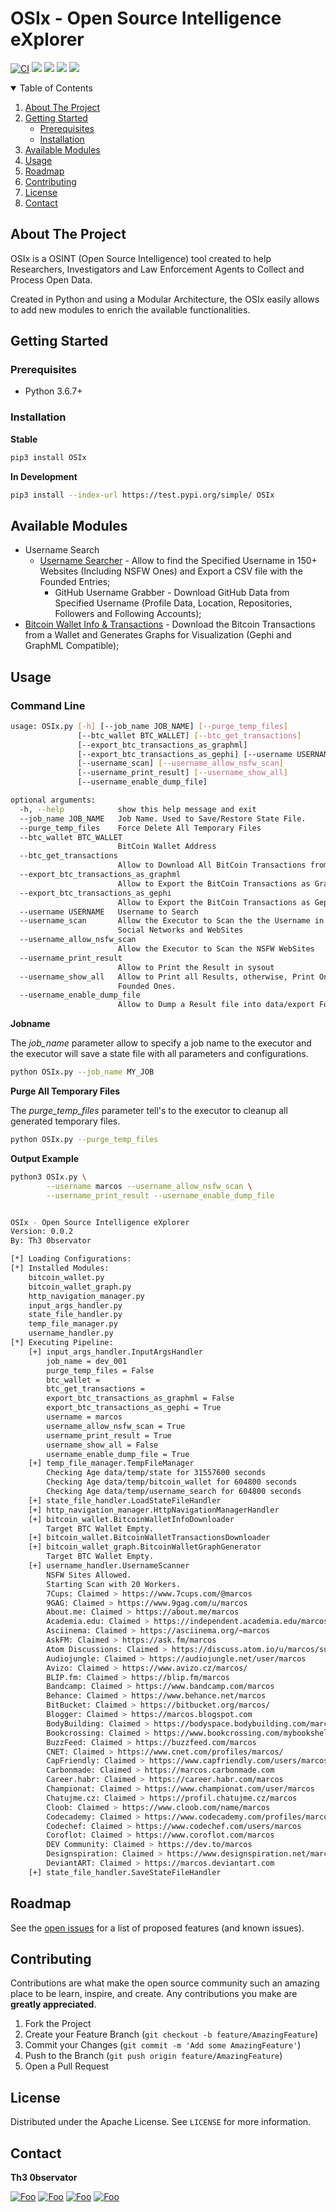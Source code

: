 # OSIx - **O**pen **S**ource **I**ntelligence e**X**plorer

[![CI](https://github.com/guibacellar/OSIx/actions/workflows/ci.yml/badge.svg?branch=develop)](https://github.com/guibacellar/OSIx/actions/workflows/ci.yml)
![](https://img.shields.io/github/last-commit/guibacellar/OSIx)
![](https://img.shields.io/github/languages/code-size/guibacellar/OSIx)
![](https://img.shields.io/badge/Python-3.7.6+-green.svg)
![](https://img.shields.io/badge/maintainer-Th3%200bservator-blue)

<!-- TABLE OF CONTENTS -->
<details open="open">
  <summary>Table of Contents</summary>
  <ol>
    <li>
      <a href="#about-the-project">About The Project</a>
    </li>
    <li>
      <a href="#getting-started">Getting Started</a>
      <ul>
        <li><a href="#prerequisites">Prerequisites</a></li>
        <li><a href="#installation">Installation</a></li>
      </ul>
    </li>
    <li><a href="#available-modules">Available Modules</a></li>
    <li><a href="#usage">Usage</a></li>
    <li><a href="#roadmap">Roadmap</a></li>
    <li><a href="#contributing">Contributing</a></li>
    <li><a href="#license">License</a></li>
    <li><a href="#contact">Contact</a></li>
  </ol>
</details>



<!-- ABOUT THE PROJECT -->
## About The Project

OSIx is a OSINT (Open Source Intelligence) tool created to help Researchers, Investigators and Law Enforcement Agents to Collect and Process Open Data.

Created in Python and using a Modular Architecture, the OSIx easily allows to add new modules to enrich the available functionalities.


<!-- GETTING STARTED -->
## Getting Started


### Prerequisites

 * Python 3.6.7+

### Installation

**Stable**
```bash
pip3 install OSIx
```

**In Development**
```bash
pip3 install --index-url https://test.pypi.org/simple/ OSIx  
```

<!-- AVAILABLE MODULES -->
## Available Modules

* Username Search
  * [Username Searcher](docs/module_username.md) - Allow to find the Specified Username in 150+ Websites (Including NSFW Ones) and Export a CSV file with the Founded Entries;
    * GitHub Username Grabber - Download GitHub Data from Specified Username (Profile Data, Location, Repositories, Followers and Following Accounts);
* [Bitcoin Wallet Info & Transactions](docs/module_btc_wallet.md) - Download the Bitcoin Transactions from a Wallet and Generates Graphs for Visualization (Gephi and GraphML Compatible);


<!-- USAGE EXAMPLES -->
## Usage

### Command Line

```bash
usage: OSIx.py [-h] [--job_name JOB_NAME] [--purge_temp_files]
               [--btc_wallet BTC_WALLET] [--btc_get_transactions]
               [--export_btc_transactions_as_graphml]
               [--export_btc_transactions_as_gephi] [--username USERNAME]
               [--username_scan] [--username_allow_nsfw_scan]
               [--username_print_result] [--username_show_all]
               [--username_enable_dump_file]

optional arguments:
  -h, --help            show this help message and exit
  --job_name JOB_NAME   Job Name. Used to Save/Restore State File.
  --purge_temp_files    Force Delete All Temporary Files
  --btc_wallet BTC_WALLET
                        BitCoin Wallet Address
  --btc_get_transactions
                        Allow to Download All BitCoin Transactions from Wallet
  --export_btc_transactions_as_graphml
                        Allow to Export the BitCoin Transactions as GraphML
  --export_btc_transactions_as_gephi
                        Allow to Export the BitCoin Transactions as Gephi File
  --username USERNAME   Username to Search
  --username_scan       Allow the Executor to Scan the the Username in All
                        Social Networks and WebSites
  --username_allow_nsfw_scan
                        Allow the Executor to Scan the NSFW WebSites
  --username_print_result
                        Allow to Print the Result in sysout
  --username_show_all   Allow to Print all Results, otherwise, Print Only the
                        Founded Ones.
  --username_enable_dump_file
                        Allow to Dump a Result file into data/export Folder.


```


**Jobname**

The *job_name* parameter allow to specify a job name to the executor and the executor will save a state file with all parameters and configurations.

```bash
python OSIx.py --job_name MY_JOB
```

**Purge All Temporary Files**

The *purge_temp_files* parameter tell's to the executor to cleanup all generated temporary files.

```bash
python OSIx.py --purge_temp_files
```

**Output Example**
```bash
python3 OSIx.py \
        --username marcos --username_allow_nsfw_scan \
        --username_print_result --username_enable_dump_file


OSIx - Open Source Intelligence eXplorer
Version: 0.0.2
By: Th3 0bservator

[*] Loading Configurations:
[*] Installed Modules:
	bitcoin_wallet.py
	bitcoin_wallet_graph.py
	http_navigation_manager.py
	input_args_handler.py
	state_file_handler.py
	temp_file_manager.py
	username_handler.py
[*] Executing Pipeline:
	[+] input_args_handler.InputArgsHandler
		job_name = dev_001
		purge_temp_files = False
		btc_wallet = 
		btc_get_transactions = 
		export_btc_transactions_as_graphml = False
		export_btc_transactions_as_gephi = True
		username = marcos
		username_allow_nsfw_scan = True
		username_print_result = True
		username_show_all = False
		username_enable_dump_file = True
	[+] temp_file_manager.TempFileManager
 		Checking Age data/temp/state for 31557600 seconds
 		Checking Age data/temp/bitcoin_wallet for 604800 seconds
 		Checking Age data/temp/username_search for 604800 seconds
	[+] state_file_handler.LoadStateFileHandler
	[+] http_navigation_manager.HttpNavigationManagerHandler
	[+] bitcoin_wallet.BitcoinWalletInfoDownloader
		Target BTC Wallet Empty.
	[+] bitcoin_wallet.BitcoinWalletTransactionsDownloader
	[+] bitcoin_wallet_graph.BitcoinWalletGraphGenerator
		Target BTC Wallet Empty.
	[+] username_handler.UsernameScanner
		NSFW Sites Allowed.
		Starting Scan with 20 Workers.
		7Cups: Claimed > https://www.7cups.com/@marcos
		9GAG: Claimed > https://www.9gag.com/u/marcos
		About.me: Claimed > https://about.me/marcos
		Academia.edu: Claimed > https://independent.academia.edu/marcos
		Asciinema: Claimed > https://asciinema.org/~marcos
		AskFM: Claimed > https://ask.fm/marcos
		Atom Discussions: Claimed > https://discuss.atom.io/u/marcos/summary
		Audiojungle: Claimed > https://audiojungle.net/user/marcos
		Avizo: Claimed > https://www.avizo.cz/marcos/
		BLIP.fm: Claimed > https://blip.fm/marcos
		Bandcamp: Claimed > https://www.bandcamp.com/marcos
		Behance: Claimed > https://www.behance.net/marcos
		BitBucket: Claimed > https://bitbucket.org/marcos/
		Blogger: Claimed > https://marcos.blogspot.com
		BodyBuilding: Claimed > https://bodyspace.bodybuilding.com/marcos
		Bookcrossing: Claimed > https://www.bookcrossing.com/mybookshelf/marcos/
		BuzzFeed: Claimed > https://buzzfeed.com/marcos
		CNET: Claimed > https://www.cnet.com/profiles/marcos/
		CapFriendly: Claimed > https://www.capfriendly.com/users/marcos
		Carbonmade: Claimed > https://marcos.carbonmade.com
		Career.habr: Claimed > https://career.habr.com/marcos
		Championat: Claimed > https://www.championat.com/user/marcos
		Chatujme.cz: Claimed > https://profil.chatujme.cz/marcos
		Cloob: Claimed > https://www.cloob.com/name/marcos
		Codecademy: Claimed > https://www.codecademy.com/profiles/marcos
		Codechef: Claimed > https://www.codechef.com/users/marcos
		Coroflot: Claimed > https://www.coroflot.com/marcos
		DEV Community: Claimed > https://dev.to/marcos
		Designspiration: Claimed > https://www.designspiration.net/marcos/
		DeviantART: Claimed > https://marcos.deviantart.com
	[+] state_file_handler.SaveStateFileHandler


```

<!-- ROADMAP -->
## Roadmap

See the [open issues](https://github.com/guibacellar/OSIx/issues) for a list of proposed features (and known issues).


<!-- CONTRIBUTING -->
## Contributing

Contributions are what make the open source community such an amazing place to be learn, inspire, and create. Any contributions you make are **greatly appreciated**.

1. Fork the Project
2. Create your Feature Branch (`git checkout -b feature/AmazingFeature`)
3. Commit your Changes (`git commit -m 'Add some AmazingFeature'`)
4. Push to the Branch (`git push origin feature/AmazingFeature`)
5. Open a Pull Request


<!-- LICENSE -->
## License

Distributed under the Apache License. See `LICENSE` for more information.



<!-- CONTACT -->
## Contact

**Th3 0bservator**

[![Foo](https://img.shields.io/badge/RSS-FFA500?style=for-the-badge&logo=rss&logoColor=white)](https://www.theobservator.net/) 
[![Foo](https://img.shields.io/badge/Twitter-1DA1F2?style=for-the-badge&logo=twitter&logoColor=white)](https://twitter.com/th3_0bservator) 
[![Foo](https://img.shields.io/badge/GitHub-100000?style=for-the-badge&logo=github&logoColor=white)](https://github.com/guibacellar/) 
[![Foo](https://img.shields.io/badge/LinkedIn-0077B5?style=for-the-badge&logo=linkedin&logoColor=white)](https://www.linkedin.com/in/guilherme-bacellar/)
